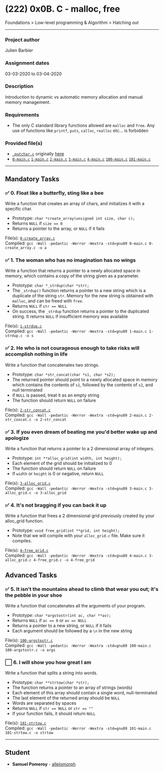 # (222) 0x0B. C - malloc, free
Foundations > Low-level programming & Algorithm > Hatching out

---

### Project author
Julien Barbier

### Assignment dates
03-03-2020 to 03-04-2020

### Description
Introduction to dynamic vs automatic memory allocation and manual memory management.

### Requirements
* The only C standard library functions allowed are `malloc` and `free`. Any use of functions like `printf`, `puts`, `calloc`, `realloc` etc… is forbidden

### Provided file(s)
* [`_putchar.c`](./_putchar.c) originally [here](https://github.com/holbertonschool/_putchar.c/blob/master/_putchar.c)
* [`0-main.c`](./tests/0-main.c) [`1-main.c`](./tests/1-main.c) [`2-main.c`](./tests/2-main.c) [`3-main.c`](./tests/3-main.c) [`4-main.c`](./tests/4-main.c) [`100-main.c`](./tests/100-main.c) [`101-main.c`](./tests/101-main.c)

---

## Mandatory Tasks

### :white_check_mark: 0. Float like a butterfly, sting like a bee
Write a function that creates an array of chars, and initializes it with a specific char.

* Prototype: `char *create_array(unsigned int size, char c);`
* Returns `NULL` if `size == 0`
* Returns a pointer to the array, or `NULL` if it fails

File(s): [`0-create_array.c`](./0-create_array.c)\
Compiled: `gcc -Wall -pedantic -Werror -Wextra -std=gnu89 0-main.c 0-create_array.c -o a`

### :white_check_mark: 1. The woman who has no imagination has no wings
Write a function that returns a pointer to a newly allocated space in memory, which contains a copy of the string given as a parameter.

* Prototype: `char *_strdup(char *str);`
* The `_strdup()` function returns a pointer to a new string which is a duplicate of the string `str`. Memory for the new string is obtained with `malloc`, and can be freed with `free`.
* Returns `NULL` if `str == NULL`
* On success, the `_strdup` function returns a pointer to the duplicated string. It returns `NULL` if insufficient memory was available

File(s): [`1-strdup.c`](./1-strdup.c)\
Compiled: `gcc -Wall -pedantic -Werror -Wextra -std=gnu89 1-main.c 1-strdup.c -o s`

### :white_check_mark: 2. He who is not courageous enough to take risks will accomplish nothing in life
Write a function that concatenates two strings.

* Prototype: `char *str_concat(char *s1, char *s2);`
* The returned pointer should point to a newly allocated space in memory which contains the contents of `s1`, followed by the contents of `s2`, and null terminated
* if `NULL` is passed, treat it as an empty string
* The function should return `NULL` on failure

File(s): [`2-str_concat.c`](./2-str_concat.c)\
Compiled: `gcc -Wall -pedantic -Werror -Wextra -std=gnu89 2-main.c 2-str_concat.c -o 2-str_concat`

### :white_check_mark: 3. If you even dream of beating me you'd better wake up and apologize
Write a function that returns a pointer to a 2 dimensional array of integers.

* Prototype: `int **alloc_grid(int width, int height);`
* Each element of the grid should be initialized to 0
* The function should return `NULL` on failure
* If `width` or `height` is 0 or negative, return `NULL`

File(s): [`3-alloc_grid.c`](./3-alloc_grid.c)\
Compiled: `gcc -Wall -pedantic -Werror -Wextra -std=gnu89 3-main.c 3-alloc_grid.c -o 3-alloc_grid`

### :white_check_mark: 4. It's not bragging if you can back it up
Write a function that frees a 2 dimensional grid previously created by your alloc_grid function.

* Prototype: `void free_grid(int **grid, int height);`
* Note that we will compile with your `alloc_grid.c` file. Make sure it compiles.

File(s): [`4-free_grid.c`](./4-free_grid.c)\
Compiled: `gcc -Wall -pedantic -Werror -Wextra -std=gnu89 4-main.c 3-alloc_grid.c 4-free_grid.c -o 4-free_grid`

## Advanced Tasks

### :white_check_mark: 5. It isn't the mountains ahead to climb that wear you out; it's the pebble in your shoe
Write a function that concatenates all the arguments of your program.

* Prototype: `char *argstostr(int ac, char **av);`
* Returns `NULL` if `ac == 0` or `av == NULL`
* Returns a pointer to a new string, or `NULL` if it fails
* Each argument should be followed by a `\n` in the new string

File(s): [`100-argstostr.c`](./100-argstostr.c)\
Compiled: `gcc -Wall -pedantic -Werror -Wextra -std=gnu89 100-main.c 100-argstostr.c -o args`

### :white_large_square: 6. I will show you how great I am
Write a function that splits a string into words.

* Prototype: `char **strtow(char *str);`
* The function returns a pointer to an array of strings (words)
* Each element of this array should contain a single word, null-terminated
* The last element of the returned array should be `NULL`
* Words are separated by spaces
* Returns `NULL` if `str == NULL` or `str == ""`
* If your function fails, it should return `NULL`

File(s): [`101-strtow.c`](./101-strtow.c)\
Compiled: `gcc -Wall -pedantic -Werror -Wextra -std=gnu89 101-main.c 101-strtow.c -o strtow`

---

## Student
* **Samuel Pomeroy** - [allelomorph](github.com/allelomorph)
